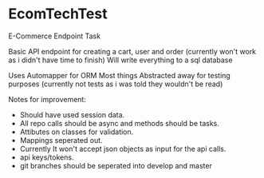 # EcomTechTest

E-Commerce Endpoint Task

Basic API endpoint for creating a cart, user and order (currently won't work as i didn't have time to finish)
Will write everything to a sql database 

Uses Automapper for ORM
Most things Abstracted away for testing purposes (currently not tests as i was told they wouldn't be read)

Notes for improvement:
 - Should have used session data. 
 - All repo calls should be async and methods should be tasks. 
 - Attibutes on classes for validation. 
 - Mappings seperated out. 
 - Currently It won't accept json objects as input for the api calls. 
 - api keys/tokens. 
 - git branches should be seperated into develop and master 


